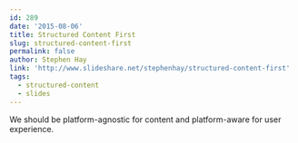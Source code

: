 ```yaml
---
id: 289
date: '2015-08-06'
title: Structured Content First
slug: structured-content-first
permalink: false
author: Stephen Hay
link: 'http://www.slideshare.net/stephenhay/structured-content-first'
tags:
  - structured-content
  - slides
---
```

We should be platform-agnostic for content and platform-aware for user experience.

